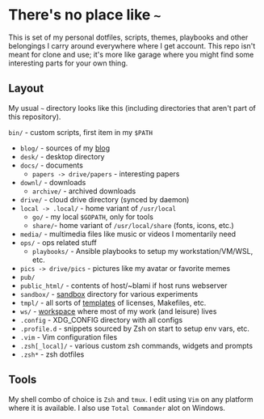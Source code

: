# There's no place like `~`

This is set of my personal dotfiles, scripts, themes, playbooks and other
belongings I carry around everywhere where I get account. This repo isn't meant
for clone and use; it's more like garage where you might find some interesting
parts for your own thing.

## Layout
My usual `~` directory looks like this (including directories that aren't part
of this repository).

 `bin/`    - custom scripts, first item in my `$PATH`
- `blog/`   - sources of my [blog](https://www.blami.net)
- `desk/`   - desktop directory
- `docs/`   - documents
  - `papers -> drive/papers` - interesting papers
- `downl/`  - downloads
  - `archive/` - archived downloads
- `drive/`  - cloud drive directory (synced by daemon)
- `local -> .local/` - home variant of `/usr/local`
  - `go/`   - my local `$GOPATH`, only for tools
  - `share/`- home variant of `/usr/local/share` (fonts, icons, etc.)
- `media/`  - multimedia files like music or videos I momentarily need
- `ops/`    - ops related stuff
  - `playbooks/` - Ansible playbooks to setup my workstation/VM/WSL, etc.
- `pics -> drive/pics` - pictures like my avatar or favorite memes
- `pub/`
- `public_html/` - contents of host/~blami if host runs webserver
- `sandbox/` - [sandbox]() directory for various experiments
- `tmpl/`   - all sorts of [templates]() of licenses, Makefiles, etc.
- `ws/`     - [workspace]() where most of my work (and leisure) lives
- `.config` - XDG\_CONFIG directory with all configs
- `.profile.d` - snippets sourced by Zsh on start to setup env vars, etc.
- `.vim`    - Vim configuration files
- `.zsh[_local]/` - various custom zsh commands, widgets and prompts
- `.zsh*` - zsh dotfiles

## Tools
My shell combo of choice is `Zsh` and `tmux`. I edit using `Vim` on any
platform where it is available. I also use `Total Commander` alot on Windows.
